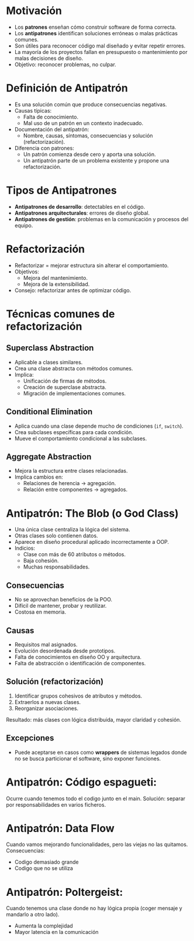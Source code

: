 # Motivación

- Los **patrones** enseñan cómo construir software de forma correcta.
- Los **antipatrones** identifican soluciones erróneas o malas prácticas comunes.
- Son útiles para reconocer código mal diseñado y evitar repetir errores.
- La mayoría de los proyectos fallan en presupuesto o mantenimiento por malas decisiones de diseño.
- Objetivo: reconocer problemas, no culpar.

# Definición de Antipatrón

- Es una solución común que produce consecuencias negativas.
- Causas típicas:
  - Falta de conocimiento.
  - Mal uso de un patrón en un contexto inadecuado.
- Documentación del antipatrón:
  - Nombre, causas, síntomas, consecuencias y solución (refactorización).
- Diferencia con patrones:
  - Un patrón comienza desde cero y aporta una solución.
  - Un antipatrón parte de un problema existente y propone una refactorización.

# Tipos de Antipatrones

- **Antipatrones de desarrollo**: detectables en el código.
- **Antipatrones arquitecturales**: errores de diseño global.
- **Antipatrones de gestión**: problemas en la comunicación y procesos del equipo.

# Refactorización

- Refactorizar = mejorar estructura sin alterar el comportamiento.
- Objetivos:
  - Mejora del mantenimiento.
  - Mejora de la extensibilidad.
- Consejo: refactorizar antes de optimizar código.

# Técnicas comunes de refactorización

## Superclass Abstraction

- Aplicable a clases similares.
- Crea una clase abstracta con métodos comunes.
- Implica:
  - Unificación de firmas de métodos.
  - Creación de superclase abstracta.
  - Migración de implementaciones comunes.

## Conditional Elimination

- Aplica cuando una clase depende mucho de condiciones (`if`, `switch`).
- Crea subclases específicas para cada condición.
- Mueve el comportamiento condicional a las subclases.

## Aggregate Abstraction

- Mejora la estructura entre clases relacionadas.
- Implica cambios en:
  - Relaciones de herencia → agregación.
  - Relación entre componentes → agregados.

# Antipatrón: The Blob (o God Class)

- Una única clase centraliza la lógica del sistema.
- Otras clases solo contienen datos.
- Aparece en diseño procedural aplicado incorrectamente a OOP.
- Indicios:
  - Clase con más de 60 atributos o métodos.
  - Baja cohesión.
  - Muchas responsabilidades.

## Consecuencias

- No se aprovechan beneficios de la POO.
- Difícil de mantener, probar y reutilizar.
- Costosa en memoria.

## Causas

- Requisitos mal asignados.
- Evolución desordenada desde prototipos.
- Falta de conocimientos en diseño OO y arquitectura.
- Falta de abstracción o identificación de componentes.

## Solución (refactorización)

1. Identificar grupos cohesivos de atributos y métodos.
2. Extraerlos a nuevas clases.
3. Reorganizar asociaciones.

Resultado: más clases con lógica distribuida, mayor claridad y cohesión.

## Excepciones

- Puede aceptarse en casos como **wrappers** de sistemas legados donde no se busca particionar el software, sino exponer funciones.

# Antipatrón: Código espagueti:
Ocurre cuando tenemos todo el codigo junto en el main. Solución: separar por responsabilidades en varios ficheros.

# Antipatrón: Data Flow
Cuando vamos mejorando funcionalidades, pero las viejas no las quitamos. 
Consecuencias:
- Codigo demasiado grande
- Codigo que no se utiliza

# Antipatrón: Poltergeist:
Cuando tenemos una clase donde no hay lógica propia (coger mensaje y mandarlo a otro lado). 
- Aumenta la complejidad
- Mayor latencia en la comunicación
